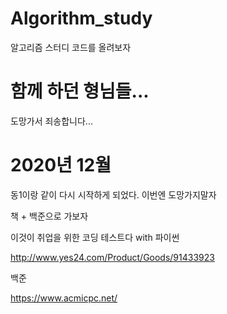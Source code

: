 # Algorithm_study
알고리즘 스터디 코드를 올려보자

# 함께 하던 형님들...
도망가서 죄송합니다...

# 2020년 12월
동1이랑 같이 다시 시작하게 되었다. 이번엔 도망가지말자

책 + 백준으로 가보자

이것이 취업을 위한 코딩 테스트다 with 파이썬

http://www.yes24.com/Product/Goods/91433923

백준

https://www.acmicpc.net/
